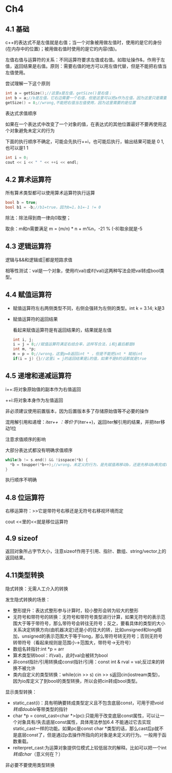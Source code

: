 # Ch4

## 4.1 基础

c++的表达式不是左值就是右值；当一个对象被用做左值时，使用的是它的身份(在内存中的位置)；被用做右值时使用的是它的内容(值)。

左值右值与运算符的关系：不同运算符要求左值或右值。如取址操作&，作用于左值，返回结果是右值。原则：需要右值的地方可以用左值代替，但是不能把右值当左值使用。

尝试理解一下这个原则

```c++
int a = getSize();//这里a是左值，getSize()是右值；
int b = a;//b是左值，它右边需要一个右值，但是这里可以把a作为左值，因为这里只是需要a的内容，并不需要a的位置
getSize() = 8;//wrong,不能把右值当左值使用，因为这里需要的是位置
```

表达式求值顺序

如果在一个表达式中改变了一个对象的值，在表达式的其他位置最好不要再使用这个对象避免未定义的行为

下面的执行顺序不确定，可能会先执行++i，也可能后执行，输出结果可能是 0 1,也可以是1 1

```c++
int i = 0;
cout << i << " " << ++i << endl;
```



## 4.2 算术运算符

所有算术类型都可以使用算术运算符执行运算

```c++
bool b = true;
bool b1 = -b;//b1=true，因为b=1，b1=-1 != 0
```

除法：除法得到商一律向0取整；

取余：m和n需要满足 m = (m/n) * n + m%n，-21 % (-8)取余就是-5



## 4.3 逻辑运算符

逻辑与&&和逻辑或||都是短路求值

相等性测试：val是一个对象，使用if(val)或if(!val)这两种写法会把val转成bool类型。



## 4.4 赋值运算符

- 赋值运算符左右两侧类型不同，右侧会强转为左侧的类型。int k = 3.14; k是3

- 赋值运算符的返回结果

  看起来赋值运算符是有返回结果的，结果就是左值

  ```c++
  int i, j;
  i = j = 8;//赋值运算符满足右结合率，这样写合法，i和j最后都是8
  int m, *p;
  m = p = 0;//wrong，这里p=0返回int * ，但是不能把int * 赋给int
  if(i = j) {}//这里i = j的返回结果是i的值，如果不是0的话那就是true
  ```

## 4.5 递增和递减运算符

i++:将对象原始值的副本作为右值返回

++i:将对象本身作为左值返回

非必须建议使用前置版本，因为后置版本多了存储原始值等不必要的操作

混用解引用和递增：*iter++ ：等价于*(iter++)，返回iter解引用的结果，并把iter移动1位

注意求值顺序的影响

大部分表达式都没有明确求值顺序

```c++
while(b != s.end() && !isspace(*b) {
  *b = toupper(*b++);//wrong。未定义的行为，是先赋值再移动b，还是先移动b再完成赋值
}
```

执行顺序不明确



## 4.8 位运算符

右移运算符：>>它是带符号右移还是无符号右移视环境而定

cout <<里的<<就是移位运算符

## 4.9 sizeof

返回对象所占字节大小，注意sizeof作用于引用、指针、数组、string/vector上的返回结果。

## 4.11类型转换

隐式转换：无需人工介入的转换

发生隐式转换的场景：

- 整形提升：表达式整形参与计算时，较小整形会转为较大的整形
- 无符号和带符号的转换：无符号和带符号类型进行计算，如果无符号的表示范围大于等于带符号，那么带符号会转往无符号；反之，要看具体的类型的大小关系决定转换方向(由机器决定)还是小的往大的转，比如unsigned和long相加，unsigned的表示范围大于等于long，那么带符号转无符号；否则无符号转带符号（看起来规则是范围小->范围大，带符号->无符号）
- 数组名转指针:int *p = arr
- 算术类型转bool：if(val)，此时val会被转为bool
- 非const指针/引用转换成const指针/引用：const int & rval = val;反过来的转换不被允许
- 类内自定义的类型转换：while(cin >> s) cin >> s返回cin(iostream类型)，因为io库定义了到bool的类型转换，所以会把cin转成bool类型。

显示类型转换：

- static_cast<double>(i)：具有明确要转成类型定义且不包含底层const，可用于把void*转成double*等带类型的指针
- char *p = const_cast<char *>(pc):只能用于改变底层const属性，可以让一个对象具有/失去底层const属性，具体用法参加6.4 不能通过它去实现static_cast一样的功能。如果pc是const char *类型的话，那么cast后p就不是底层const了，但是通过p去操作所指向的对象是未定义的行为。一般用于函数重载。
- reiterpret_cast:为运算对象提供位模式上较低层次的解释。比如可以把一个int*转成char*（意义何在？）

非必要不要使用类型转换
